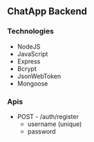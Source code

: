## ChatApp Backend

### Technologies
 - NodeJS
 - JavaScript
 - Express
 - Bcrypt
 - JsonWebToken
 - Mongoose

 ### Apis

  - POST - /auth/register
      - username (unique)
      - password